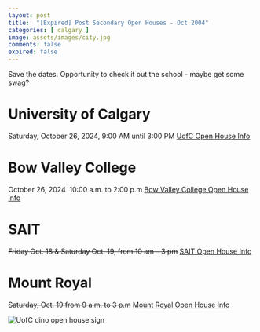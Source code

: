 ```yaml
---
layout: post
title:  "[Expired] Post Secondary Open Houses - Oct 2004"
categories: [ calgary ]
image: assets/images/city.jpg
comments: false
expired: false
---
```


Save the dates. Opportunity to check it out the school - maybe get some swag?

# University of Calgary
Saturday, October 26, 2024, 9:00 AM until 3:00 PM
[UofC Open House Info](https://www.ucalgary.ca/future-students/undergraduate/events/open-house)

# Bow Valley College
October 26, 2024‍ ‍ 10:00 a.m. to 2:00 p.m
[Bow Valley College Open House info](https://choose.bowvalleycollege.ca/open-house)


# SAIT
~~Friday Oct. 18 & Saturday Oct. 19, from 10 am – 3 pm~~
[SAIT Open House Info](https://www.sait.ca/open-house)


# Mount Royal
~~Saturday, Oct. 19 from 9 a.m. to 3 p.m~~
[Mount Royal Open House Info](https://www.mtroyal.ca/Admission/OpenHouse/index.htm)


![UofC dino open house sign](https://i.ytimg.com/vi/vDIbyYDbHKs/sddefault.jpg)